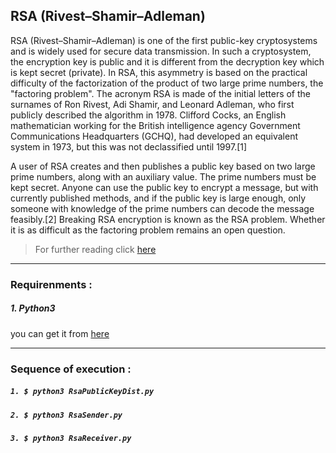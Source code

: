 ## RSA (Rivest–Shamir–Adleman) 

RSA (Rivest–Shamir–Adleman) is one of the first public-key cryptosystems and is widely used for secure data transmission. In such a cryptosystem, the encryption key is public and it is different from the decryption key which is kept secret (private). In RSA, this asymmetry is based on the practical difficulty of the factorization of the product of two large prime numbers, the "factoring problem". The acronym RSA is made of the initial letters of the surnames of Ron Rivest, Adi Shamir, and Leonard Adleman, who first publicly described the algorithm in 1978. Clifford Cocks, an English mathematician working for the British intelligence agency Government Communications Headquarters (GCHQ), had developed an equivalent system in 1973, but this was not declassified until 1997.[1]

A user of RSA creates and then publishes a public key based on two large prime numbers, along with an auxiliary value. The prime numbers must be kept secret. Anyone can use the public key to encrypt a message, but with currently published methods, and if the public key is large enough, only someone with knowledge of the prime numbers can decode the message feasibly.[2] Breaking RSA encryption is known as the RSA problem. Whether it is as difficult as the factoring problem remains an open question.

> For further reading click [here](https://en.wikipedia.org/wiki/RSA_(cryptosystem))


___

### Requirenments : 
##### 1. Python3
you can get it from [here](https://www.python.org/downloads/)

___

### Sequence of execution : 
##### `1. $ python3 RsaPublicKeyDist.py`
##### `2. $ python3 RsaSender.py`
##### `3. $ python3 RsaReceiver.py`
